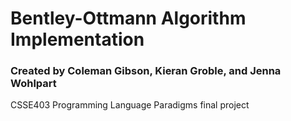 
# Bentley-Ottmann Algorithm Implementation
### Created by Coleman Gibson, Kieran Groble, and Jenna Wohlpart

CSSE403 Programming Language Paradigms final project
